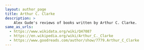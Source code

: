 ```yaml
---
layout: author_page
title: Arthur C. Clarke
description: >
    Alex Gude's reviews of books written by Arthur C. Clarke.
same_as_urls:
  - https://www.wikidata.org/wiki/Q47087
  - https://en.wikipedia.org/wiki/Arthur_C._Clarke
  - https://www.goodreads.com/author/show/7779.Arthur_C_Clarke
---
```

